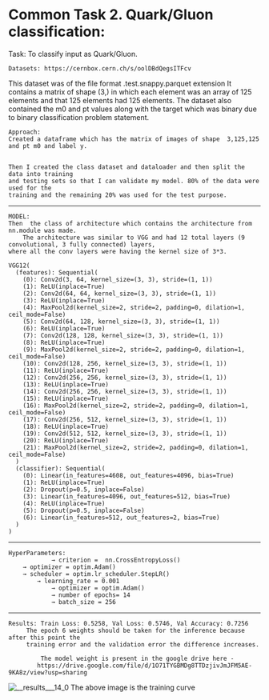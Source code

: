 # Common Task 2. Quark/Gluon classification:

Task: To classify input as Quark/Gluon.

    Datasets: https://cernbox.cern.ch/s/oolDBdQegsITFcv

This dataset was of the file format  .test.snappy.parquet extension
It contains a matrix of shape (3,) in which each element was an array of 125 elements and that 125 elements had 125 elements. 
The dataset also contained the m0 and pt values along with the target which was binary due to binary classification problem statement.


    Approach:
	Created a dataframe which has the matrix of images of shape  3,125,125 and pt m0 and label y. 


	Then I created the class dataset and dataloader and then split the data into training 
	and testing sets so that I can validate my model. 80% of the data were used for the 
	training and the remaining 20% was used for the test purpose.
------------------------------------------------------------------------------------------------------------------------------------------------------------------

    MODEL:
	Then  the class of architecture which contains the architecture from nn.module was made. 
        The architecture was similar to VGG and had 12 total layers (9 convolutional, 3 fully connected) layers,
	where all the conv layers were having the kernel size of 3*3. 
 
	VGG12(
	  (features): Sequential(
	    (0): Conv2d(3, 64, kernel_size=(3, 3), stride=(1, 1))
	    (1): ReLU(inplace=True)
	    (2): Conv2d(64, 64, kernel_size=(3, 3), stride=(1, 1))
	    (3): ReLU(inplace=True)
	    (4): MaxPool2d(kernel_size=2, stride=2, padding=0, dilation=1, ceil_mode=False)
	    (5): Conv2d(64, 128, kernel_size=(3, 3), stride=(1, 1))
	    (6): ReLU(inplace=True)
	    (7): Conv2d(128, 128, kernel_size=(3, 3), stride=(1, 1))
	    (8): ReLU(inplace=True)
	    (9): MaxPool2d(kernel_size=2, stride=2, padding=0, dilation=1, ceil_mode=False)
	    (10): Conv2d(128, 256, kernel_size=(3, 3), stride=(1, 1))
	    (11): ReLU(inplace=True)
	    (12): Conv2d(256, 256, kernel_size=(3, 3), stride=(1, 1))
	    (13): ReLU(inplace=True)
	    (14): Conv2d(256, 256, kernel_size=(3, 3), stride=(1, 1))
	    (15): ReLU(inplace=True)
	    (16): MaxPool2d(kernel_size=2, stride=2, padding=0, dilation=1, ceil_mode=False)
	    (17): Conv2d(256, 512, kernel_size=(3, 3), stride=(1, 1))
	    (18): ReLU(inplace=True)
	    (19): Conv2d(512, 512, kernel_size=(3, 3), stride=(1, 1))
	    (20): ReLU(inplace=True)
	    (21): MaxPool2d(kernel_size=2, stride=2, padding=0, dilation=1, ceil_mode=False)
	  )
	  (classifier): Sequential(
	    (0): Linear(in_features=4608, out_features=4096, bias=True)
	    (1): ReLU(inplace=True)
	    (2): Dropout(p=0.5, inplace=False)
	    (3): Linear(in_features=4096, out_features=512, bias=True)
	    (4): ReLU(inplace=True)
	    (5): Dropout(p=0.5, inplace=False)
	    (6): Linear(in_features=512, out_features=2, bias=True)
	  )
	)
			  


	
------------------------------------------------------------------------------------------------------------------------------------------------------------------

	HyperParameters:
                → criterion =  nn.CrossEntropyLoss()
		→ optimizer = optim.Adam()
  		→ scheduler = optim.lr_scheduler.StepLR()
    		→ learning_rate = 0.001
                → optimizer = optim.Adam()
                → number of epochs= 14
                → batch_size = 256
		
 ------------------------------------------------------------------------------------------------------------------------------------------------------------------

    Results: Train Loss: 0.5258, Val Loss: 0.5746, Val Accuracy: 0.7256
	     The epoch 6 weights should be taken for the inference because after this point the 
	     training error and the validation error the difference increases.

             The model weight is present in the google drive here -  
        	https://drive.google.com/file/d/1O71TYGBMDg8TTDzjivJmJFM5AE-9KA8z/view?usp=sharing

![__results___14_0](https://github.com/Vishak-Bhat30/ML4SCI_24/assets/102585626/69763e74-aec8-46d7-a61b-97815006c237)
The above image is the training curve
